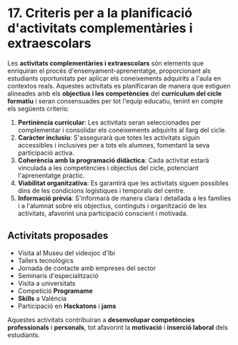# 17. Criteris per a la planificació d'activitats complementàries i extraescolars

<!-- Hem d'entendre les activitats complementàries i extraescolars com a elements per a enriquir i consolidar el procés d'ensenyança-aprenentatge, complementant el treball 
desenvolupat a l'aula. Estes activitats han d'estar alineades amb els objectius i les competències del currículum del cicle formatiu i planificar-se amb criteris clars i consensuats per l'equip educatiu. 

És aconsellable fixar criteris per a les àrees de pertinència curricular, caràcter inclusiu, coherència amb la programació, viabilitat organitzativa, i tots els que l'equip educatiu considere. Igualment, s'han d'establir protocols que garantisquen una adequada informació prèvia a les famílies, si és el cas, i a l'alumnat sobre els objectius, els continguts i els detalls organitzatius d'estes activitats, afavorint una participació conscient, informada i motivada. 

Les activitats que se duran a terme, al llarg del curs, son:

- Visita al Museu del videojoc d'Ibi
- Tallers tecnològis
- Jornada de contacte amb empreses del sector
- Seminaris d'especialització
- Visita a Universitat
- Competició Programame
- Skills a València

-->

Les **activitats complementàries i extraescolars** són elements que enriquiran el procés d'ensenyament-aprenentatge, proporcionant als estudiants oportunitats per aplicar els coneixements adquirits a l'aula en contextos reals. Aquestes activitats es planificaran de manera que estiguen alineades amb els **objectius i les competències** del **currículum del cicle formatiu** i seran consensuades per tot l'equip educatiu, tenint en compte els següents criteris:

1. **Pertinència curricular**: Les activitats seran seleccionades per complementar i consolidar els coneixements adquirits al llarg del cicle.
2. **Caràcter inclusiu**: S'assegurarà que totes les activitats siguin accessibles i inclusives per a tots els alumnes, fomentant la seva participació activa.
3. **Coherència amb la programació didàctica**: Cada activitat estarà vinculada a les competències i objectius del cicle, potenciant l'aprenentatge pràctic.
4. **Viabilitat organitzativa**: Es garantirà que les activitats siguen possibles dins de les condicions logístiques i temporals del centre.
5. **Informació prèvia**: S'informarà de manera clara i detallada a les famílies i a l'alumnat sobre els objectius, continguts i organització de les activitats, afavorint una participació conscient i motivada.

## Activitats proposades

* Visita al Museu del videojoc d'Ibi
* Tallers tecnològics
* Jornada de contacte amb empreses del sector
* Seminaris d'especialització
* Visita a universitats
* Competició **Programame**
* **Skills** a València
* Participació en **Hackatons** i **jams**

Aquestes activitats contribuiran a **desenvolupar competències professionals** i **personals**, tot afavorint la **motivació** i **inserció laboral** dels estudiants.

